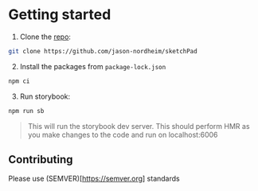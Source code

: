 # Getting started

1. Clone the [repo](https://github.com/jason-nordheim/sketchPad):

```sh
git clone https://github.com/jason-nordheim/sketchPad
```

2. Install the packages from `package-lock.json`

```sh
npm ci
```

3. Run storybook:

```sh
npm run sb
```

> This will run the storybook dev server. This should perform HMR as you make changes to the code and run on localhost:6006

## Contributing

Please use (SEMVER)[https://semver.org] standards
